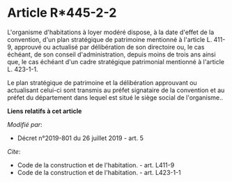 # Article R*445-2-2

L'organisme d'habitations à loyer modéré dispose, à la date d'effet de la convention, d'un plan stratégique de patrimoine
mentionné à l'article L. 411-9, approuvé ou actualisé par délibération de son directoire ou, le cas échéant, de son conseil
d'administration, depuis moins de trois ans ainsi que, le cas échéant d'un cadre stratégique patrimonial mentionné à
l'article L. 423-1-1.

Le plan stratégique de patrimoine et la délibération approuvant ou actualisant celui-ci sont transmis au préfet signataire de
la convention et au préfet du département dans lequel est situé le siège social de l'organisme..

**Liens relatifs à cet article**

_Modifié par_:

  - Décret n°2019-801 du 26 juillet 2019 - art. 5

_Cite_:

  - Code de la construction et de l'habitation. - art. L411-9
  - Code de la construction et de l'habitation. - art. L423-1-1
